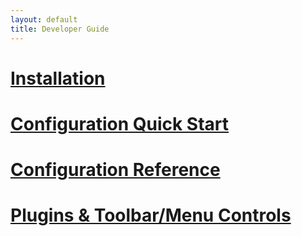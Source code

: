 ```yaml
---
layout: default
title: Developer Guide
---
```


# [Installation](./install/)

# [Configuration Quick Start](./configuration-quick-start/)

# [Configuration Reference](./configuration-reference/)

# [Plugins & Toolbar/Menu Controls](./configuration-reference/plugin-toolbar-menu-controls/)

